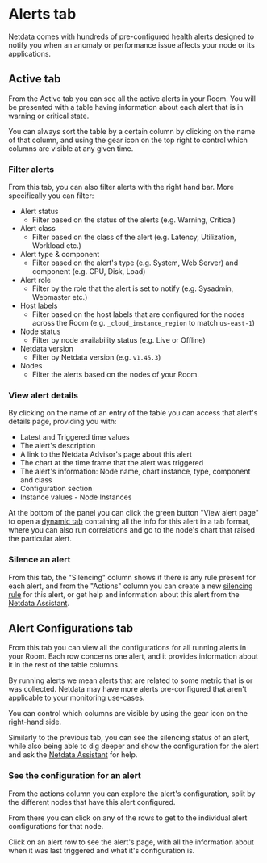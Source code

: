# Alerts tab

Netdata comes with hundreds of pre-configured health alerts designed to notify you when an anomaly or performance issue affects your node or its applications.

## Active tab

From the Active tab you can see all the active alerts in your Room. You will be presented with a table having information about each alert that is in warning or critical state.

You can always sort the table by a certain column by clicking on the name of that column, and using the gear icon on the top right to control which columns are visible at any given time.

### Filter alerts

From this tab, you can also filter alerts with the right hand bar. More specifically you can filter:

- Alert status
  - Filter based on the status of the alerts (e.g. Warning, Critical)
- Alert class
  - Filter based on the class of the alert (e.g. Latency, Utilization, Workload etc.)
- Alert type & component
  - Filter based on the alert's type (e.g. System, Web Server) and component (e.g. CPU, Disk, Load)
- Alert role
  - Filter by the role that the alert is set to notify (e.g. Sysadmin, Webmaster etc.)
- Host labels
  - Filter based on the host labels that are configured for the nodes across the Room (e.g. `_cloud_instance_region` to match `us-east-1`)
- Node status
  - Filter by node availability status (e.g. Live or Offline)
- Netdata version
  - Filter by Netdata version (e.g. `v1.45.3`)
- Nodes
  - Filter the alerts based on the nodes of your Room.

### View alert details

By clicking on the name of an entry of the table you can access that alert's details page, providing you with:

- Latest and Triggered time values
- The alert's description
- A link to the Netdata Advisor's page about this alert
- The chart at the time frame that the alert was triggered
- The alert's information: Node name, chart instance, type, component and class
- Configuration section
- Instance values - Node Instances

At the bottom of the panel you can click the green button "View alert page" to open a [dynamic tab](/docs/netdata-cloud/monitor-your-infrastructure.md#dynamic-tabs) containing all the info for this alert in a tab format, where you can also run correlations and go to the node's chart that raised the particular alert.

### Silence an alert

From this tab, the "Silencing" column shows if there is any rule present for each alert, and from the "Actions" column you can create a new [silencing rule](/docs/alerts-and-notifications/notifications/centralized-cloud-notifications/centralized-cloud-notifications-reference.md#alert-notifications-silencing-rules) for this alert, or get help and information about this alert from the [Netdata Assistant](/docs/netdata-assistant.md).

## Alert Configurations tab

From this tab you can view all the configurations for all running alerts in your Room. Each row concerns one alert, and it provides information about it in the rest of the table columns.

By running alerts we mean alerts that are related to some metric that is or was collected. Netdata may have more alerts pre-configured that aren't applicable to your monitoring use-cases.

You can control which columns are visible by using the gear icon on the right-hand side.

Similarly to the previous tab, you can see the silencing status of an alert, while also being able to dig deeper and show the configuration for the alert and ask the [Netdata Assistant](/docs/netdata-assistant.md) for help.

### See the configuration for an alert

From the actions column you can explore the alert's configuration, split by the different nodes that have this alert configured.

From there you can click on any of the rows to get to the individual alert configurations for that node.

Click on an alert row to see the alert's page, with all the information about when it was last triggered and what it's configuration is.
